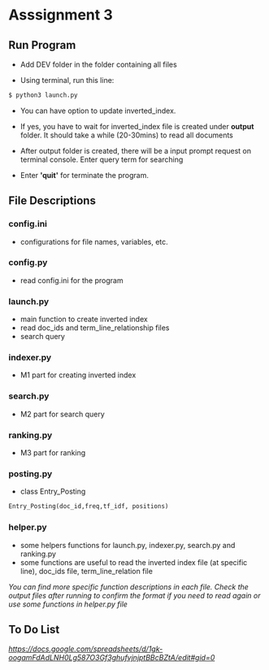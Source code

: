 # Asssignment 3

## Run Program

- Add DEV folder in the folder containing all files

- Using terminal, run this line:

```python
$ python3 launch.py
```

- You can have option to update inverted_index.

- If yes, you have to wait for inverted_index file is created under **output** folder. It should take a while (20-30mins) to read all documents

- After output folder is created, there will be a input prompt request on terminal console. Enter query term for searching

- Enter **'quit'** for terminate the program.



## File Descriptions

### config.ini

- configurations for file names, variables, etc.

### config.py
- read config.ini for the program

### launch.py
- main function to create inverted index
- read doc_ids and term_line_relationship files
- search query

### indexer.py
- M1 part for creating inverted index

### search.py
- M2 part for search query

### ranking.py
- M3 part for ranking

### posting.py
- class Entry_Posting
```python
Entry_Posting(doc_id,freq,tf_idf, positions)
```

### helper.py
- some helpers functions for launch.py, indexer.py, search.py and ranking.py
- some functions are useful to read the inverted index file (at specific line), doc_ids file, term_line_relation file

*You can find more specific function descriptions in each file. Check the output files after running to confirm the format if you need to read again or use some functions in helper.py file*

## To Do List

*https://docs.google.com/spreadsheets/d/1gk-oogamFdAdLNH0Lg587O3Gf3ghufvjnjptBBcBZtA/edit#gid=0*
